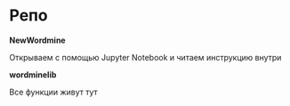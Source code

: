 # Репо
**NewWordmine**

Открываем с помощью Jupyter Notebook и читаем инструкцию внутри

**wordminelib**

Все функции живут тут
